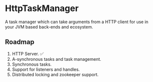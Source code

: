 # HttpTaskManager
A task manager which can take arguments from a HTTP client for use in your JVM based back-ends and ecosystem. 


Roadmap
---

1. HTTP Server. ✅
2. A-synchronous tasks and task management. 
3. Synchronous tasks. 
4. Support for listeners and handles.
5. Distributed locking and zookeeper support.
